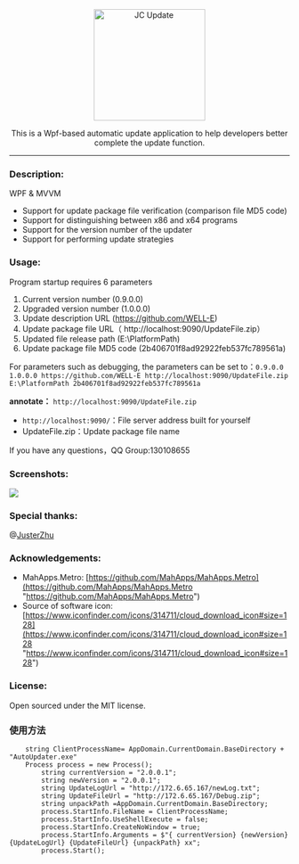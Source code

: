 <div align="center">
   <a href="https://github.com/WELL-E/AutoUpdater">
     <img alt="JC Update" width="200" heigth="200" src="https://raw.githubusercontent.com/WELL-E/AutoUpdater/master/img/jc_update_new.png"></img>
   </a>
 <p>
    This is a Wpf-based automatic update application to help developers better complete the update function.
  </p>
</div>


---------------

### Description:

WPF & MVVM

- Support for update package file verification (comparison file MD5 code) 
- Support for distinguishing between x86 and x64 programs
- Support for the version number of the updater
- Support for performing update strategies

### Usage:

Program startup requires 6 parameters

1. Current version number (0.9.0.0)
2. Upgraded version number (1.0.0.0)
3. Update description URL (https://github.com/WELL-E)
4. Update package file URL（ http://localhost:9090/UpdateFile.zip）
5. Updated file release path (E:\PlatformPath)
6. Update package file MD5 code (2b406701f8ad92922feb537fc789561a)

For parameters such as debugging, the parameters can be set to：`0.9.0.0 1.0.0.0 https://github.com/WELL-E http://localhost:9090/UpdateFile.zip E:\PlatformPath 2b406701f8ad92922feb537fc789561a`

**annotate：** `http://localhost:9090/UpdateFile.zip`

- `http://localhost:9090/`：File server address built for yourself
- UpdateFile.zip：Update package file name

If you have any questions，QQ Group:130108655

### Screenshots:

![](http://i.imgur.com/oWcbNhb.png)

### Special thanks:
@[JusterZhu](https://github.com/JusterZhu)

### Acknowledgements:

- MahApps.Metro: [https://github.com/MahApps/MahApps.Metro](https://github.com/MahApps/MahApps.Metro "https://github.com/MahApps/MahApps.Metro")
- Source of software icon: [https://www.iconfinder.com/icons/314711/cloud_download_icon#size=128](https://www.iconfinder.com/icons/314711/cloud_download_icon#size=128 "https://www.iconfinder.com/icons/314711/cloud_download_icon#size=128")

### License:

Open sourced under the MIT license.

### 使用方法
  
  
        string ClientProcessName= AppDomain.CurrentDomain.BaseDirectory + "AutoUpdater.exe"          
        Process process = new Process();
            string currentVersion = "2.0.0.1";
            string newVersion = "2.0.0.1";
            string UpdateLogUrl = "http://172.6.65.167/newLog.txt";
            string UpdateFileUrl = "http://172.6.65.167/Debug.zip";
            string unpackPath =AppDomain.CurrentDomain.BaseDirectory;
            process.StartInfo.FileName = ClientProcessName;
            process.StartInfo.UseShellExecute = false;
            process.StartInfo.CreateNoWindow = true;
            process.StartInfo.Arguments = $"{ currentVersion} {newVersion} {UpdateLogUrl} {UpdateFileUrl} {unpackPath} xx";
            process.Start();

